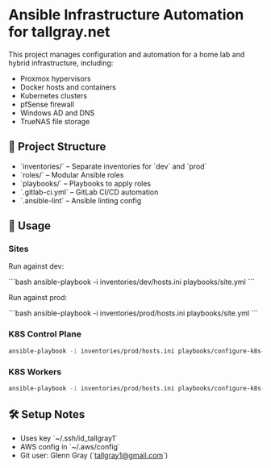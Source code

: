# Ansible Infrastructure Automation for tallgray.net

This project manages configuration and automation for a home lab and hybrid infrastructure, including:

- Proxmox hypervisors
- Docker hosts and containers
- Kubernetes clusters
- pfSense firewall
- Windows AD and DNS
- TrueNAS file storage

## 📁 Project Structure

- \`inventories/\` – Separate inventories for \`dev\` and \`prod\`
- \`roles/\` – Modular Ansible roles
- \`playbooks/\` – Playbooks to apply roles
- \`.gitlab-ci.yml\` – GitLab CI/CD automation
- \`.ansible-lint\` – Ansible linting config

## 🚀 Usage

### Sites

Run against dev:

\`\`\`bash
ansible-playbook -i inventories/dev/hosts.ini playbooks/site.yml
\`\`\`

Run against prod:

\`\`\`bash
ansible-playbook -i inventories/prod/hosts.ini playbooks/site.yml
\`\`\`

### K8S Control Plane
```bash
ansible-playbook -i inventories/prod/hosts.ini playbooks/configure-k8s-control-plane.yml
```
### K8S Workers
```bash
ansible-playbook -i inventories/prod/hosts.ini playbooks/configure-k8s-workers.yml -e "kubeadm_join_command='sudo kubeadm join <ip>:6443 --token <to>
```

## 🛠 Setup Notes

- Uses key \`~/.ssh/id_tallgray1\`
- AWS config in \`~/.aws/config\`
- Git user: Glenn Gray (\`tallgray1@gmail.com\`)

